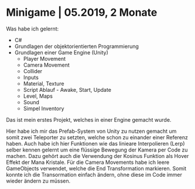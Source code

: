 # Minigame | 05.2019, 2 Monate

Was habe ich gelernt:
- C#
- Grundlagen der objektorientierten Programmierung
- Grundlagen einer Game Engine (Unity)
  - Player Movement
  - Camera Movement
  - Collider
  - Inputs
  - Material, Texture
  - Script Ablauf - Awake, Start, Update
  - Level, Maps
  - Sound
  - Simpel Inventory

Das ist mein erstes Projekt, welches in einer Engine gemacht wurde.

Hier habe ich mir das Prefab-System von Unity zu nutzen gemacht um somit zwei Teleporter zu setzten, welche schon zu einander einer Referenz haben.
Auch habe ich hier Funktionen wie das linieare Interpolieren (Lerp) selber kennen gelernt um eine flüssige Bewegung der Kamera per Code zu machen.
Dazu gehört auch die Verwendung der Kosinus Funktion als Hover Effekt der Mana Kristale.
Für die Camera Movements habe ich leere GameObjects verwendet, welche die End Transformation markieren. Somit konnte ich die Transormation einfach ändern, ohne diese im Code immer wieder ändern zu müssen. 
